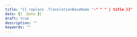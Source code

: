 ```yaml
---
title: "{{ replace .TranslationBaseName "-" " " | title }}"
date: {{ .Date }}
draft: true
description: ""
keywords: ""
---
```


